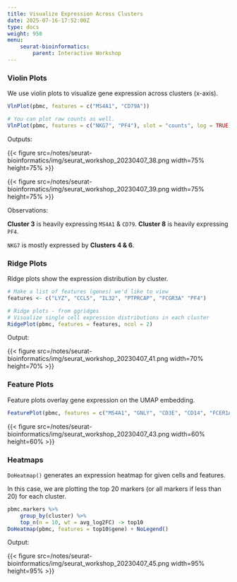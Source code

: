 ```yaml
---
title: Visualize Expression Across Clusters
date: 2025-07-16-17:52:00Z
type: docs 
weight: 950
menu: 
    seurat-bioinformatics:
        parent: Interactive Workshop
---
```


### Violin Plots

We use violin plots to visualize gene expression across clusters (x-axis).  

```r
VlnPlot(pbmc, features = c("MS4A1", "CD79A"))

# You can plot raw counts as well.
VlnPlot(pbmc, features = c("NKG7", "PF4"), slot = "counts", log = TRUE)
```
Outputs: 

{{< figure src=/notes/seurat-bioinformatics/img/seurat_workshop_20230407_38.png width=75% height=75% >}}

{{< figure src=/notes/seurat-bioinformatics/img/seurat_workshop_20230407_39.png width=75% height=75% >}}

Observations: 

**Cluster 3** is heavily expressing `MS4A1` & `CD79`. 
**Cluster 8** is heavily expressing `PF4`. 

 `NKG7` is mostly expressed by **Clusters 4 & 6**.

### Ridge Plots 

Ridge plots show the expression distribution by cluster. 

```r
# Make a list of features (genes) we'd like to view
features <- c("LYZ", "CCL5", "IL32", "PTPRCAP", "FCGR3A" "PF4")

# Ridge plots - from ggridges
# Visualize single cell expression distributions in each cluster
RidgePlot(pbmc, features = features, ncol = 2)
```

Output:

{{< figure src=/notes/seurat-bioinformatics/img/seurat_workshop_20230407_41.png width=70% height=70% >}}

### Feature Plots

Feature plots overlay gene expression on the UMAP embedding. 

```r
FeaturePlot(pbmc, features = c("MS4A1", "GNLY", "CD3E", "CD14", "FCER1A", "FCGR3A", "LYZ", "PPBP", "CD8A"))
```

{{< figure src=/notes/seurat-bioinformatics/img/seurat_workshop_20230407_43.png width=60% height=60% >}}

### Heatmaps

`DoHeatmap()` generates an expression heatmap for given cells and features.

In this case, we are plotting the top 20 markers (or all markers if less than 20) for each cluster. 

```r
pbmc.markers %>%
    group_by(cluster) %>%
    top_n(n = 10, wt = avg_log2FC) -> top10
DoHeatmap(pbmc, features = top10$gene) + NoLegend()
```

Output: 

{{< figure src=/notes/seurat-bioinformatics/img/seurat_workshop_20230407_45.png  width=95% height=95% >}}